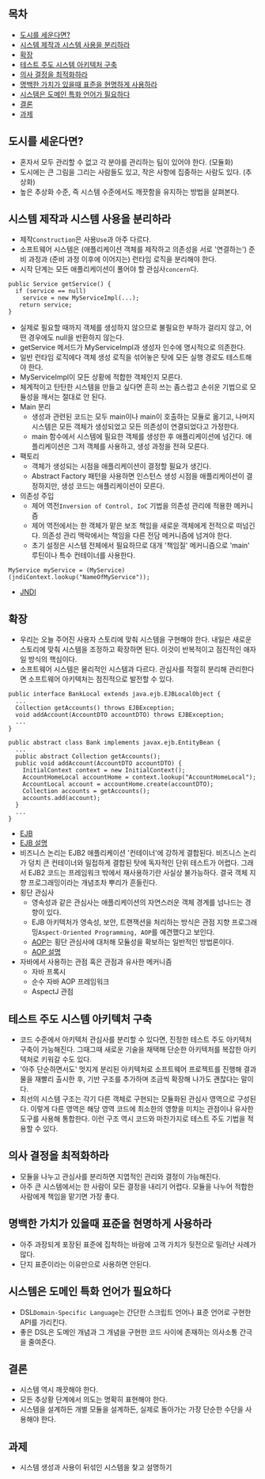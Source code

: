 ## 목차 ##
- [도시를 세운다면?](#1)
- [시스템 제작과 시스템 사용을 분리하라](#2)
- [확장](#3)
- [테스트 주도 시스템 아키텍처 구축](#4)
- [의사 결정을 최적화하라](#5)
- [명백한 가치가 있을때 표준을 현명하게 사용하라](#6)
- [시스템은 도메인 특화 언어가 필요하다](#7)
- [결론](#8)
- [과제](#9)

<a name="1"></a>
## 도시를 세운다면? ##
- 혼자서 모두 관리할 수 없고 각 분야를 관리하는 팀이 있어야 한다. (모듈화)
- 도시에는 큰 그림을 그리는 사람들도 있고, 작은 사항에 집중하는 사람도 있다. (추상화)
- 높은 추상화 수준, 즉 시스템 수준에서도 깨끗함을 유지하는 방법을 살펴본다.

<a name="2"></a>
## 시스템 제작과 시스템 사용을 분리하라 ##
- 제작`Construction`은 사용`Use`과 아주 다르다.
- 소프트웨어 시스템은 (애플리케이션 객체를 제작하고 의존성을 서로 '연결하는') 준비 과정과 (준비 과정 이후에 이어지는) 런타임 로직을 분리해야 한다.
- 시작 단계는 모든 애플리케이션이 풀어야 할 관심사`concern`다.
```
public Service getService() {
  if (service == null)
    service = new MyServiceImpl(...);
   return service;
}
```
- 실제로 필요할 때까지 객체를 생성하지 않으므로 불필요한 부하가 걸리지 않고, 어떤 경우에도 null을 반환하지 않는다.
- getService 메서드가 MyServiceImpl과 생성자 인수에 명시적으로 의존한다.
- 일반 런타임 로직에다 객체 생성 로직을 섞어놓은 탓에 모든 실행 경로도 테스트해야 한다.
- MyServiceImpl이 모든 상황에 적합한 객체인지 모른다.
- 체계적이고 탄탄한 시스템을 만들고 싶다면 흔히 쓰는 좀스럽고 손쉬운 기법으로 모듈성을 깨서는 절대로 안 된다.
- Main 분리
  - 생성과 관련된 코드는 모두 main이나 main이 호출하는 모듈로 옮기고, 나머지 시스템은 모든 객체가 생성되었고 모든 의존성이 연결되었다고 가정한다.
  - main 함수에서 시스템에 필요한 객체를 생성한 후 애플리케이션에 넘긴다. 애플리케이션은 그저 객체를 사용하고, 생성 과정을 전혀 모른다. 
- 팩토리
  - 객체가 생성되는 시점을 애플리케이션이 결정할 필요가 생긴다.
  - Abstract Factory 패턴을 사용하면 인스턴스 생성 시점을 애플리케이션이 결정하지만, 생성 코드는 애플리케이션이 모른다.
- 의존성 주입
  - 제어 역전`Inversion of Control, IoC` 기법을 의존성 관리에 적용한 메커니즘
  - 제어 역전에서는 한 객체가 맡은 보조 책임을 새로운 객체에게 전적으로 떠넘긴다. 의존성 관리 맥락에서는 책임을 다른 전담 메커니즘에 넘겨야 한다.
  - 초기 설정은 시스템 전체에서 필요하므로 대개 '책임질' 메커니즘으로 'main' 루틴이나 특수 컨테이너를 사용한다.
```
MyService myService = (MyService)(jndiContext.lookup("NameOfMyService"));
```
- [JNDI](https://ko.wikipedia.org/wiki/JNDI)

<a name="3"></a>
## 확장 ##
- 우리는 오늘 주어진 사용자 스토리에 맞춰 시스템을 구현해야 한다. 내일은 새로운 스토리에 맞춰 시스템을 조정하고 확장하면 된다. 이것이 반복적이고 점진적인 애자일 방식의 핵심이다.
- 소프트웨어 시스템은 물리적인 시스템과 다르다. 관심사를 적절히 분리해 관리한다면 소프트웨어 아키텍처는 점진적으로 발전할 수 있다.
```
public interface BankLocal extends java.ejb.EJBLocalObject {
  ...
  Collection getAccounts() throws EJBException;
  void addAccount(AccountDTO accountDTO) throws EJBException;
  ...
}

public abstract class Bank implements javax.ejb.EntityBean {
  ...
  public abstract Collection getAccounts();
  public void addAccount(AccountDTO accountDTO) {
    InitialContext context = new InitialContext();
    AccountHomeLocal accountHome = context.lookup("AccountHomeLocal");
    AccountLocal account = accountHome.create(accountDTO);
    Collection accounts = getAccounts();
    accounts.add(account);
  }
  ...
}
```
- [EJB](https://ko.wikipedia.org/wiki/%EC%97%94%ED%84%B0%ED%94%84%EB%9D%BC%EC%9D%B4%EC%A6%88_%EC%9E%90%EB%B0%94%EB%B9%88%EC%A6%88)
- [EJB 설명](https://woongsin94.tistory.com/357)
- 비즈니스 논리는 EJB2 애플리케이션 '컨테이너'에 강하게 결합된다. 비즈니스 논리가 덩치 큰 컨테이너와 밀접하게 결합된 탓에 독자적인 단위 테스트가 어렵다. 그래서 EJB2 코드는 프레임워크 밖에서 재사용하기란 사실상 불가능하다. 결국 객체 지향 프로그래밍이라는 개념조차 뿌리가 흔들린다.
- 횡단 관심사
  - 영속성과 같은 관심사는 애플리케이션의 자연스러운 객체 경계를 넘나드는 경향이 있다.
  - EJB 아키텍처가 영속성, 보안, 트랜잭션을 처리하는 방식은 관점 지향 프로그래밍`Aspect-Oriented Programming, AOP`를 예견했다고 보인다.
  - [AOP](https://ko.wikipedia.org/wiki/%EA%B4%80%EC%A0%90_%EC%A7%80%ED%96%A5_%ED%94%84%EB%A1%9C%EA%B7%B8%EB%9E%98%EB%B0%8D)는 횡단 관심사에 대처해 모듈성을 확보하는 일반적인 방법론이다.
  - [AOP 설명](https://3months.tistory.com/74)
- 자바에서 사용하는 관점 혹은 관점과 유사한 메커니즘
  - 자바 프록시
  - 순수 자바 AOP 프레임워크
  - AspectJ 관점

<a name="4"></a>
## 테스트 주도 시스템 아키텍처 구축 ##
- 코드 수준에서 아키텍처 관심사를 분리할 수 있다면, 진정한 테스트 주도 아키텍처 구축이 가능해진다. 그때그때 새로운 기술을 채택해 단순한 아키텍처를 복잡한 아키텍처로 키워갈 수도 있다.
- '아주 단순하면서도' 멋지게 분리된 아키텍처로 소프트웨어 프로젝트를 진행해 결과물을 재빨리 출시한 후, 기반 구조를 추가하며 조금씩 확장해 나가도 괜찮다는 말이다.
- 최선의 시스템 구조는 각기 다른 객체로 구현되는 모듈화된 관심사 영역으로 구성된다. 이렇게 다른 영역은 해당 영역 코드에 최소한의 영향을 미치는 관점이나 유사한 도구를 사용해 통합한다. 이런 구조 역시 코드와 마찬가지로 테스트 주도 기법을 적용할 수 있다.

<a name="5"></a>
## 의사 결정을 최적화하라 ##
- 모듈을 나누고 관심사를 분리하면 지엽적인 관리와 결정이 가능해진다.
- 아주 큰 시스템에서는 한 사람이 모든 결정을 내리기 어렵다. 모듈을 나누어 적합한 사람에게 책임을 맡기면 가장 좋다.

<a name="6"></a>
## 명백한 가치가 있을때 표준을 현명하게 사용하라 ##
- 아주 과장되게 포장된 표준에 집착하는 바람에 고객 가치가 뒷전으로 밀려난 사례가 많다.
- 단지 표준이라는 이유만으로 사용하면 안된다.

<a name="7"></a>
## 시스템은 도메인 특화 언어가 필요하다 ##
- DSL`Domain-Specific Language`는 간단한 스크립트 언어나 표준 언어로 구현한 API를 가리킨다.
- 좋은 DSL은 도메인 개념과 그 개념을 구현한 코드 사이에 존재하는 의사소통 간극을 줄여준다.

<a name="8"></a>
## 결론 ##
- 시스템 역시 깨끗해야 한다. 
- 모든 추상황 단계에서 의도는 명확히 표현해야 한다.
- 시스템을 설계하든 개별 모듈을 설계하든, 실제로 돌아가는 가장 단순한 수단을 사용해야 한다.

<a name="9"></a>
## 과제 ##
- 시스템 생성과 사용이 뒤섞인 시스템을 찾고 설명하기
